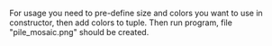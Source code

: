 For usage you need to pre-define size and colors you want to use in constructor, then add colors to tuple. Then run program, file "pile_mosaic.png" should be created.
